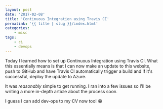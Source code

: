 ```yaml
---
layout: post
date: '2017-02-08'
title: 'Continuous Integration using Travis CI'
permalink: '{{ title | slug }}/index.html'
categories:
    - misc
tags:
    - ci
    - devops
---
```


Today I learned how to set up Continuous Integration using Travis CI. What this essentially means is that I can now make an update to this website, push to GitHub and have Travis CI automatically trigger a build and if it's successful, deploy the update to Azure.

It was _reasonably_ simple to get running. I ran into a few issues so I'll be writing a more in-depth article about the process soon.

I guess I can add dev-ops to my CV now too! 😁
